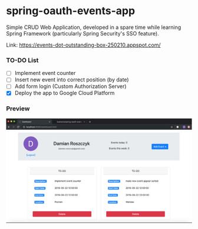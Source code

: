 # spring-oauth-events-app

Simple CRUD Web Application, developed in a spare time while learning Spring Framework (particularly Spring Security's SSO feature).

Link: https://events-dot-outstanding-box-250210.appspot.com/

### TO-DO List

- [ ] Implement event counter
- [ ] Insert new event into correct position (by date)
- [ ] Add form login (Custom Authorization Server)
- [X] Deploy the app to Google Cloud Platform

### Preview
![alt text](https://raw.githubusercontent.com/buensons/spring-oauth-events-app/master/screenshot.png)

